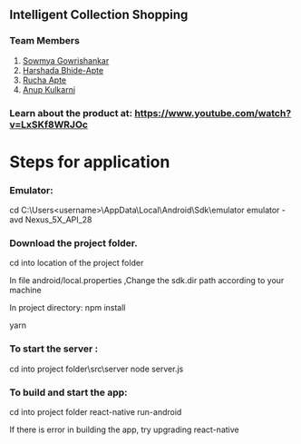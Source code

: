 ## Intelligent Collection Shopping
### Team Members
1. [Sowmya Gowrishankar](https://github.com/sowmyagowri)
2. [Harshada Bhide-Apte](https://github.com/HarshadaBhide)
3. [Rucha Apte](https://github.com/ruchaapte)
4. [Anup Kulkarni](https://github.com/anupkv1)

### Learn about the product at: https://www.youtube.com/watch?v=LxSKf8WRJOc

# Steps for application

### Emulator:

cd C:\Users\<username>\AppData\Local\Android\Sdk\emulator
emulator -avd Nexus_5X_API_28

### Download the project folder.
cd into location of the project folder

In file android/local.properties ,Change the sdk.dir path according to your machine

In project directory: 
npm install

yarn


### To start the server :
cd into project folder\src\server
node server.js

### To build and start the app:
cd into project folder
react-native run-android

If there is error in building the app, try upgrading react-native